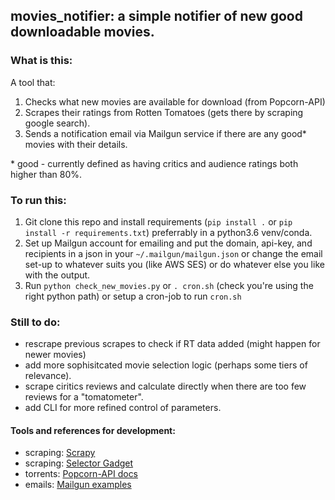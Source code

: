 ## movies_notifier: a simple notifier of new good downloadable movies.

### What is this:
A tool that:
1. Checks what new movies are available for download (from Popcorn-API)
2. Scrapes their ratings from Rotten Tomatoes (gets there by scraping google search).
3. Sends a notification email via Mailgun service if there are any good* movies with their details.

\* good - currently defined as having critics and audience ratings both higher than 80%.


### To run this:
1. Git clone this repo and install requirements (`pip install .` or `pip install -r requirements.txt`) preferrably in a python3.6 venv/conda.
2. Set up Mailgun account for emailing and put the domain, api-key, and recipients in a json in your `~/.mailgun/mailgun.json` or change the email set-up to whatever suits you (like AWS SES) or do whatever else you like with the output.
4. Run `python check_new_movies.py` or `. cron.sh` (check you're using the right python path) or setup a cron-job to run `cron.sh`


### Still to do:
* rescrape previous scrapes to check if RT data added (might happen for newer movies)
* add more sophisitcated movie selection logic (perhaps some tiers of relevance).
* scrape ciritics reviews and calculate directly when there are too few reviews for a "tomatometer".
* add CLI for more refined control of parameters.


#### Tools and references for development:
- scraping: [Scrapy](https://docs.scrapy.org/en/latest/)
- scraping: [Selector Gadget](https://selectorgadget.com/)
- torrents: [Popcorn-API docs](https://popcornofficial.docs.apiary.io/#)
- emails: [Mailgun examples](https://documentation.mailgun.com/en/latest/api-sending.html#examples)
